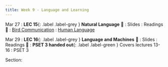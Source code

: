 ```yaml
---
title: Week 9 - Language and Learning
---
```


Mar 27
: **LEC 15**{: .label .label-grey } **Natural Language** 🎥
    : Slides
: Readings 📖
    : [Bird Communication](https://canvas.harvard.edu/files/17185190/download?download_frd=1)
    : [Human Language](https://canvas.harvard.edu/files/17185191/download?download_frd=1)

Mar 29
:  **LEC 16**{: .label .label-grey } **Language and Machines** 🎥
    : Slides
: Readings 📖
: **PSET 3 handed out**{: .label .label-green } Covers lectures 13-16
    : PSET 3

<!--
: * [Guide to NLP]
: * [GPT-3 explained]
-->

Section:
